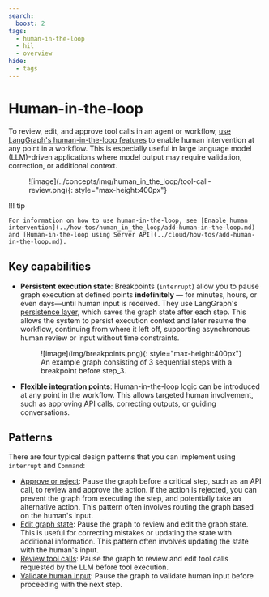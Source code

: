 ```yaml
---
search:
  boost: 2
tags:
  - human-in-the-loop
  - hil
  - overview
hide:
  - tags
---
```


# Human-in-the-loop

To review, edit, and approve tool calls in an agent or workflow, [use LangGraph's human-in-the-loop features](../how-tos/human_in_the_loop/add-human-in-the-loop.md) to enable human intervention at any point in a workflow. This is especially useful in large language model (LLM)-driven applications where model output may require validation, correction, or additional context.

<figure markdown="1">
![image](../concepts/img/human_in_the_loop/tool-call-review.png){: style="max-height:400px"}
</figure>

!!! tip

    For information on how to use human-in-the-loop, see [Enable human intervention](../how-tos/human_in_the_loop/add-human-in-the-loop.md) and [Human-in-the-loop using Server API](../cloud/how-tos/add-human-in-the-loop.md).

## Key capabilities

* **Persistent execution state**: Breakpoints (`interrupt`) allow you to pause graph execution at defined points **indefinitely** — for minutes, hours, or even days—until human input is received. They use LangGraph's [persistence layer](./persistence.md), which saves the graph state after each step. This allows the system to persist execution context and later resume the workflow, continuing from where it left off, supporting asynchronous human review or input without time constraints.

  <figure markdown="1">
  ![image](img/breakpoints.png){: style="max-height:400px"}
  <figcaption>An example graph consisting of 3 sequential steps with a breakpoint before step_3. </figcaption> </figure>

* **Flexible integration points**: Human-in-the-loop logic can be introduced at any point in the workflow. This allows targeted human involvement, such as approving API calls, correcting outputs, or guiding conversations.

## Patterns

There are four typical design patterns that you can implement using `interrupt` and `Command`:

- [Approve or reject](../how-tos/human_in_the_loop/add-human-in-the-loop.md#approve-or-reject): Pause the graph before a critical step, such as an API call, to review and approve the action. If the action is rejected, you can prevent the graph from executing the step, and potentially take an alternative action. This pattern often involves routing the graph based on the human's input.
- [Edit graph state](../how-tos/human_in_the_loop/add-human-in-the-loop.md#review-and-edit-state): Pause the graph to review and edit the graph state. This is useful for correcting mistakes or updating the state with additional information. This pattern often involves updating the state with the human's input.
- [Review tool calls](../how-tos/human_in_the_loop/add-human-in-the-loop.md#review-tool-calls): Pause the graph to review and edit tool calls requested by the LLM before tool execution.
- [Validate human input](../how-tos/human_in_the_loop/add-human-in-the-loop.md#validate-human-input): Pause the graph to validate human input before proceeding with the next step.
